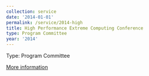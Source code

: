 ```yaml
---
collection: service
date: '2014-01-01'
permalink: /service/2014-high
title: High Performance Extreme Computing Conference
type: Program Committee
year: '2014'
---
```


Type: Program Committee

[More information](http://ieee-hpec.org/)
